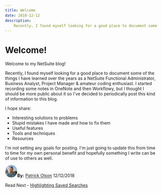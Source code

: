 ```yaml
---
title: Welcome
date: 2018-12-12
description:
    Recently, I found myself looking for a good place to document some of the things I have learned over the years as a NetSuite Functional Administrator, Business Analyst, Project Manager & amateur coding enthusiast. I started recording some notes in OneNote and then Workflowy, but I thought I should be more public about it so I've decided to periodically post this kind of information to this blog.
---
```


# Welcome!

Welcome to my NetSuite blog! 

Recently, I found myself looking for a good place to document some of the things I have learned over the years as a NetSuite Functional Administrator, Business Analyst, Project Manager & amateur coding enthusiast. I started recording some notes in OneNote and then Workflowy, but I thought I should be more public about it so I've decided to periodically post this kind of information to this blog.

I hope share:
- Interesting solutions to problems
- Stupid mistakes I have made and how to fix them
- Useful features
- Tools and techniques
- Resources

I'm not setting any goals for posting. I'm just going to update this from time to time for my own personal benefit and hopefully something I write can be of use to others as well.

<a href="https://www.linkedin.com/in/patrick-olson-pmp-csm-137a9435/" target="_blank"><img src="./img/profile.jpg" title="Patrick Olson - LinkedIn Profile" alt="Patrick Olson - LinkedIn Profile" width=8% height="auto" style="border-radius: 50%;"></a>**By:** [Patrick Olson](https://www.linkedin.com/in/patrick-olson-pmp-csm-137a9435/)
12/12/2018

<div class="sharethis-inline-share-buttons"></div>

Read Next -  [Highlighting Saved Searches](https://mysuite.tech/blog/post2.html)

